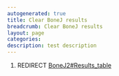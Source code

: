 ```yaml
---
autogenerated: true
title: Clear BoneJ results
breadcrumb: Clear BoneJ results
layout: page
categories: 
description: test description
---
```


1.  REDIRECT [BoneJ2\#Results\_table](BoneJ2#Results_table "wikilink")
